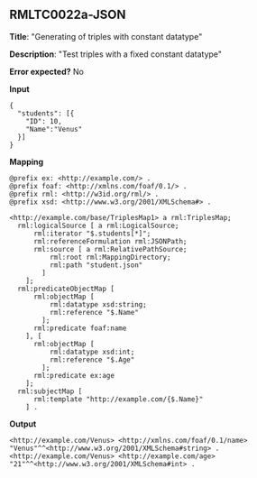 ## RMLTC0022a-JSON

**Title**: "Generating of triples with constant datatype"

**Description**: "Test triples with a fixed constant datatype"

**Error expected?** No

**Input**
```
{
  "students": [{
    "ID": 10,
    "Name":"Venus"
  }]
}

```

**Mapping**
```
@prefix ex: <http://example.com/> .
@prefix foaf: <http://xmlns.com/foaf/0.1/> .
@prefix rml: <http://w3id.org/rml/> .
@prefix xsd: <http://www.w3.org/2001/XMLSchema#> .

<http://example.com/base/TriplesMap1> a rml:TriplesMap;
  rml:logicalSource [ a rml:LogicalSource;
      rml:iterator "$.students[*]";
      rml:referenceFormulation rml:JSONPath;
      rml:source [ a rml:RelativePathSource;
          rml:root rml:MappingDirectory;
          rml:path "student.json"
        ]
    ];
  rml:predicateObjectMap [
      rml:objectMap [
          rml:datatype xsd:string;
          rml:reference "$.Name"
        ];
      rml:predicate foaf:name
    ], [
      rml:objectMap [
          rml:datatype xsd:int;
          rml:reference "$.Age"
        ];
      rml:predicate ex:age
    ];
  rml:subjectMap [
      rml:template "http://example.com/{$.Name}"
    ] .

```

**Output**
```
<http://example.com/Venus> <http://xmlns.com/foaf/0.1/name> "Venus"^^<http://www.w3.org/2001/XMLSchema#string> .
<http://example.com/Venus> <http://example.com/age> "21"^^<http://www.w3.org/2001/XMLSchema#int> .

```

